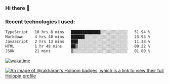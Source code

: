 ### Hi there 👋

### Recent technologies I used:
<!--START_SECTION:waka-->

```txt
TypeScript   10 hrs 8 mins   █████████████░░░░░░░░░░░░   51.94 %
Markdown     4 hrs 40 mins   ██████░░░░░░░░░░░░░░░░░░░   23.93 %
JavaScript   2 hrs 13 mins   ███░░░░░░░░░░░░░░░░░░░░░░   11.38 %
HTML         1 hr 48 mins    ██▒░░░░░░░░░░░░░░░░░░░░░░   09.22 %
JSON         21 mins         ▒░░░░░░░░░░░░░░░░░░░░░░░░   01.80 %
```

<!--END_SECTION:waka-->
[![wakatime](https://wakatime.com/badge/user/fe50d444-0cee-4d14-a0b3-b9e8509eb4d0.svg)](https://wakatime.com/@fe50d444-0cee-4d14-a0b3-b9e8509eb4d0)

[![An image of @rakharan's Holopin badges, which is a link to view their full Holopin profile](https://holopin.me/rakharan)](https://holopin.io/@rakharan)
